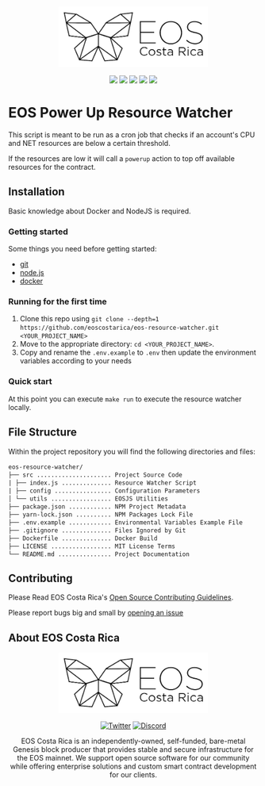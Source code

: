 <div align="center">
	<a href="https://eoscostarica.io">
		<img src="https://raw.githubusercontent.com/eoscostarica/.github/master/.github/workflows/images/eos-costa-rica-logo.png" width="300">
	</a>

![](https://img.shields.io/github/license/eoscostarica/eos-resource-watcher) ![](https://img.shields.io/badge/code%20style-standard-brightgreen.svg) ![](https://img.shields.io/badge/%E2%9C%93-collaborative_etiquette-brightgreen.svg) [![](https://img.shields.io/twitter/follow/eoscostarica?style=social)](https://twitter.com/EOSCostaRica) ![](https://img.shields.io/github/forks/eoscostarica/eos-resource-watcher?style=social)

</div>

# EOS Power Up Resource Watcher

This script is meant to be run as a cron job that checks if an account's CPU and NET resources are below a certain threshold.

If the resources are low it will call a `powerup` action to top off available resources for the contract.

## Installation

Basic knowledge about Docker and NodeJS is required.

### Getting started

Some things you need before getting started:

- [git](https://git-scm.com/)
- [node.js](https://nodejs.org/es/)
- [docker](https://www.docker.com/)

### Running for the first time

1.  Clone this repo using `git clone --depth=1 https://github.com/eoscostarica/eos-resource-watcher.git <YOUR_PROJECT_NAME>`
2.  Move to the appropriate directory: `cd <YOUR_PROJECT_NAME>`.
3.  Copy and rename the `.env.example` to `.env` then update the environment variables according to your needs

### Quick start

At this point you can execute `make run` to execute the resource watcher locally.

## File Structure

Within the project repository you will find the following directories and files:

```
eos-resource-watcher/
├── src ..................... Project Source Code
| ├── index.js .............. Resource Watcher Script
| ├── config ................ Configuration Parameters
│ └── utils ................. EOSJS Utilities
├── package.json ............ NPM Project Metadata
├── yarn-lock.json .......... NPM Packages Lock File
├── .env.example ............ Environmental Variables Example File
├── .gitignore .............. Files Ignored by Git
├── Dockerfile .............. Docker Build 
├── LICENSE ................. MIT License Terms
└── README.md ............... Project Documentation
```

## Contributing

Please Read EOS Costa Rica's [Open Source Contributing Guidelines](https://developers.eoscostarica.io/docs/open-source-guidelines).

Please report bugs big and small by [opening an issue](https://github.com/eoscostarica/eos-resource-watcher/issues)

## About EOS Costa Rica

<span align="center">

<a href="https://eoscostarica.io"><img width="300" alt="image" src="https://raw.githubusercontent.com/eoscostarica/.github/master/.github/workflows/images/eos-costa-rica-logo.png"></img></a>

[![Twitter](https://img.shields.io/twitter/follow/EOSCostaRica?style=for-the-badge)](https://twitter.com/EdeniaWeb3)
[![Discord](https://img.shields.io/discord/946500573677625344?color=black&label=Discord&logo=discord&logoColor=white&style=for-the-badge)](https://discord.gg/YeGcF6QwhP)

EOS Costa Rica is an independently-owned, self-funded, bare-metal Genesis block producer that provides stable and secure infrastructure for the EOS mainnet. We support open source software for our community while offering enterprise solutions and custom smart contract development for our clients.

</span>